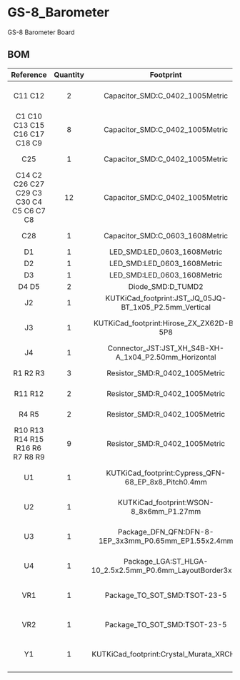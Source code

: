 # GS-8_Barometer
GS-8 Barometer Board

## BOM
|Reference| Quantity| Footprint| Datasheet| Agency| Link| MPN|
|:-:|:-:|:-:|:-:|:-:|:-:|:-:|
|C11 C12 |2|Capacitor_SMD:C_0402_1005Metric|https://search.murata.co.jp/Ceramy/image/img/A01X/G101/ENG/GRM1555C1H9R0DA01-01.pdf|Digkey|https://www.digikey.jp/product-detail/ja/murata-electronics/GRM1555C1H9R0DA01D/490-5880-1-ND/3175209|GRM1555C1H9R0DA01D|
|C1 C10 C13 C15 C16 C17 C18 C9 |8|Capacitor_SMD:C_0402_1005Metric|https://search.murata.co.jp/Ceramy/image/img/A01X/G101/ENG/GRM155R61E105KA12-01.pdf|Digikey|https://www.digikey.jp/product-detail/ja/murata-electronics/GRM155R61E105KA12D/490-10017-1-ND/5026367|GRM155R61E105KA12D|
|C25 |1|Capacitor_SMD:C_0402_1005Metric|https://search.murata.co.jp/Ceramy/image/img/A01X/G101/ENG/GRM155R71H472KA01-01.pdf|Digikey|https://www.digikey.jp/product-detail/ja/murata-electronics/GRM155R71H472KA01D/490-1308-1-ND/587946|GRM155R71H472KA01D|
|C14 C2 C26 C27 C29 C3 C30 C4 C5 C6 C7 C8 |12|Capacitor_SMD:C_0402_1005Metric|https://search.murata.co.jp/Ceramy/image/img/A01X/G101/ENG/GRM155R62A104KE14-01.pdf|Digikey|https://www.digikey.jp/product-detail/ja/murata-electronics/GRM155R62A104KE14D/490-10458-1-ND/5026370|GRM155R62A104KE14D|
|C28 |1|Capacitor_SMD:C_0603_1608Metric|https://search.murata.co.jp/Ceramy/image/img/A01X/G101/ENG/GRM188R6YA106MA73-01.pdf|akizuki|http://akizukidenshi.com/catalog/g/gP-13161/|GRM188R6YA106MA73D|
|D1 |1|LED_SMD:LED_0603_1608Metric|~||||
|D2 |1|LED_SMD:LED_0603_1608Metric|~||||
|D3 |1|LED_SMD:LED_0603_1608Metric|~||||
|D4 D5 |2|Diode_SMD:D_TUMD2|http://akizukidenshi.com/download/ds/rohm/rsx101vam30-j.pdf|akizuki|http://akizukidenshi.com/catalog/g/gI-05951/|RSX101VAM-30TR|
|J2 |1|KUTKiCad_footprint:JST_JQ_05JQ-BT_1x05_P2.5mm_Vertical|http://www.jst-mfg.com/product/pdf/eng/eJQ.pdf|Digikey|https://www.digikey.jp/products/ja?keywords=05JQ-BT|05JQ-BT|
|J3 |1|KUTKiCad_footprint:Hirose_ZX_ZX62D-B-5P8|https://www.hirose.com/product/document?clcode=CL0242-0056-3-30&productname=ZX62D-B-5PA8(30)&series=ZX&documenttype=Catalog&lang=en&documentid=D31704_en|Digikey|https://www.digikey.jp/product-detail/ja/hirose-electric-co-ltd/ZX62D-B-5P8-30/H125272CT-ND/5994758|ZX62D-B-5P8(30)|
|J4 |1|Connector_JST:JST_XH_S4B-XH-A_1x04_P2.50mm_Horizontal|http://download.siliconexpert.com/pdfs/2014/12/9/8/14/1/458/jst_/manual/29exh.pdf|Digikey|https://www.digikey.jp/product-detail/ja/jst-sales-america-inc/S4B-XH-A-LF-SN/455-2243-ND/1651041|S4B-XH-A|
|R1 R2 R3 |3|Resistor_SMD:R_0402_1005Metric|https://b2b-api.panasonic.eu/file_stream/pids/fileversion/1242|Digikey|https://www.digikey.jp/product-detail/ja/panasonic-electronic-components/ERJ-2GEJ102X/P1.0KJCT-ND/146897|ERJ-2GEJ102X|
|R11 R12 |2|Resistor_SMD:R_0402_1005Metric|https://b2b-api.panasonic.eu/file_stream/pids/fileversion/1242|Digkey|https://www.digikey.jp/product-detail/ja/panasonic-electronic-components/ERJ-2GEJ560X/P56JCT-ND/147039|ERJ-2GEJ560X|
|R4 R5 |2|Resistor_SMD:R_0402_1005Metric|https://b2b-api.panasonic.eu/file_stream/pids/fileversion/1242|Digikey|https://www.digikey.jp/product-detail/ja/panasonic-electronic-components/ERJ-2GEJ220X/P22JCT-ND/146937|ERJ-2GEJ220X|
|R10 R13 R14 R15 R16 R6 R7 R8 R9 |9|Resistor_SMD:R_0402_1005Metric|https://industrial.panasonic.com/cdbs/www-data/pdf/RDA0000/AOA0000C304.pdf|Digikey|https://www.digikey.jp/product-detail/ja/panasonic-electronic-components/ERJ-2RKF2202X/P22.0KLCT-ND/1746653|ERJ-2RKF2202X|
|U1 |1|KUTKiCad_footprint:Cypress_QFN-68_EP_8x8_Pitch0.4mm|https://www.cypress.com/file/45906/download|Digikey|https://www.digikey.jp/product-detail/ja/cypress-semiconductor-corp/CY8C5888LTQ-LP097/2015-CY8C5888LTQ-LP097-ND/9955055|CY8C5868LTI-LP039|
|U2 |1|KUTKiCad_footprint:WSON-8_8x6mm_P1.27mm|http://www.winbond.com/resource-files/w25n01gv%20revl%20050918%20unsecured.pdf|Digikey|https://www.digikey.jp/product-detail/ja/winbond-electronics/W25N01GVZEIG-TR/W25N01GVZEIGCT-ND/7393545|W25N01GVZEIG TR|
|U3 |1|Package_DFN_QFN:DFN-8-1EP_3x3mm_P0.65mm_EP1.55x2.4mm|https://www.onsemi.com/pub/Collateral/NCV7342-D.PDF|Digikey|https://www.digikey.jp/product-detail/ja/on-semiconductor/NCV7342MW3R2G/NCV7342MW3R2GOSCT-ND/8538664|NCV7342MW3R2G|
|U4 |1|Package_LGA:ST_HLGA-10_2.5x2.5mm_P0.6mm_LayoutBorder3x2y|www.st.com/resource/en/datasheet/lps25hb.pdf|Digikey|https://www.digikey.jp/product-detail/ja/stmicroelectronics/LPS22HBTR/497-16265-1-ND/5799917|LPS22HB|
|VR1 |1|Package_TO_SOT_SMD:TSOT-23-5|https://www.onsemi.com/pub/Collateral/NCP718-D.PDF|Digikey|https://www.digikey.jp/product-detail/ja/on-semiconductor/NCP718ASN500T1G/NCP718ASN500T1GOSCT-ND/9749423|NCP718ASN500T1G|
|VR2 |1|Package_TO_SOT_SMD:TSOT-23-5|https://www.onsemi.com/pub/Collateral/NCP718-D.PDF|Digikey|https://www.digikey.jp/product-detail/ja/on-semiconductor/NCP718ASN330T1G/NCP718ASN330T1GOSCT-ND/9749422|NCP718ASN330T1G|
|Y1 |1|KUTKiCad_footprint:Crystal_Murata_XRCHA|https://www.murata.com/~/media/webrenewal/products/timingdevice/crystalu/flyers/vppt-hcrj078-d.ashx?la=en-us|Digikey|https://www.digikey.jp/product-detail/ja/murata-electronics/XRCHA24M000F0A01R0/490-9652-1-ND/4930056|XRCHA24M000F0A01R0|
||
